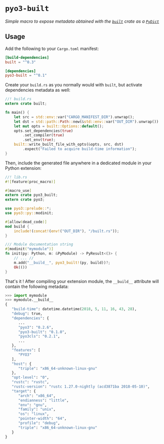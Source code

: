 # `pyo3-built`

*Simple macro to expose metadata obtained with the [`built`](https://crates.io/crates/built)
crate as a [`PyDict`](https://pyo3.github.io/pyo3/pyo3/struct.PyDict.html)*


## Usage

Add the following to your `Cargo.toml` manifest:
```toml
[build-dependencies]
built = "^0.3"

[dependencies]
pyo3-built = "^0.1"
```

Create your `build.rs` as you normally would with `built`, but activate
dependencies metadata as well:
```rust
//! build.rs
extern crate built;

fn main() {
    let src = std::env::var("CARGO_MANIFEST_DIR").unwrap();
    let dst = std::path::Path::new(&std::env::var("OUT_DIR").unwrap()).join("built.rs");
    let mut opts = built::Options::default();
    opts.set_dependencies(true)
        .set_compiler(true)
        .set_env(true);
    built::write_built_file_with_opts(&opts, src, dst)
        .expect("Failed to acquire build-time information");
}
```

Then, include the generated file anywhere in a dedicated module in your Python
extension:
```rust
//! lib.rs
#![feature(proc_macro)]

#[macro_use]
extern crate pyo3_built;
extern crate pyo3;

use pyo3::prelude::*;
use pyo3::py::modinit;

#[allow(dead_code)]
mod build {
    include!(concat!(env!("OUT_DIR"), "/built.rs"));
}

/// Module documentation string
#[modinit("mymodule")]
fn init(py: Python, m: &PyModule) -> PyResult<()> {
    // ... //
    m.add("__build__", pyo3_built!(py, build))?;
    Ok(())
}
```

That's it ! After compiling your extension module, the `__build__` attribute
will contain the following metadata:
```python
>>> import mymodule
>>> mymodule.__build__
{
   "build-time": datetime.datetime(2018, 5, 11, 16, 43, 28),
   "debug": true,
   "dependencies": {
      ...
      "pyo3": "0.2.6",
      "pyo3-built": "0.1.0",
      "pyo3cls": "0.2.1",
      ...
   },
   "features": [
      "PYO3"
   ],
   "host": {
      "triple": "x86_64-unknown-linux-gnu"
   },
   "opt-level": "0",
   "rustc": "rustc",
   "rustc-version": "rustc 1.27.0-nightly (acd3871ba 2018-05-10)",
   "target": {
      "arch": "x86_64",
      "endianness": "little",
      "env": "gnu",
      "family": "unix",
      "os": "linux",
      "pointer-width": "64",
      "profile": "debug",
      "triple": "x86_64-unknown-linux-gnu"
   }
}
```
